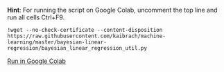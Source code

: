 **Hint**: For running the script on Google Colab, uncomment the top line and run all cells Ctrl+F9.
```
!wget --no-check-certificate --content-disposition https://raw.githubusercontent.com/kaibrach/machine-learning/master/bayesian-linear-regression/bayesian_linear_regression_util.py
```

[Run in Google Colab](https://colab.research.google.com/github/kaibrach/machine-learning/blob/master/bayesian-linear-regression/bayesian_linear_regression.ipynb)
